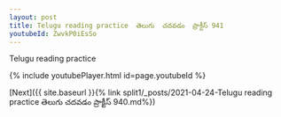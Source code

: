 ```yaml
---
layout: post
title: Telugu reading practice  తెలుగు  చదవడం  ప్రాక్టీస్ 941
youtubeId: ZwvkP0iEsSo
---
```

 
 
Telugu reading practice
 
 
 
 
 


{% include youtubePlayer.html id=page.youtubeId %}
 
[Next]({{ site.baseurl }}{% link  split1/_posts/2021-04-24-Telugu reading practice  తెలుగు  చదవడం  ప్రాక్టీస్ 940.md%})
 
